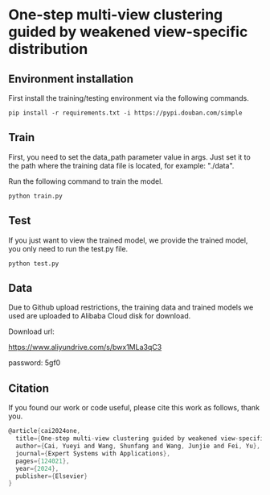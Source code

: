 # One-step multi-view clustering guided by weakened view-specific distribution
## Environment installation
First install the training/testing environment via the following commands.

``
pip install -r requirements.txt -i https://pypi.douban.com/simple
``
## Train
First, you need to set the data_path parameter value in args. Just set it to the path where the training data file is located, for example: "./data".

Run the following command to train the model.

``
python train.py
``
## Test
If you just want to view the trained model, we provide the trained model, you only need to run the test.py file.

``
python test.py
``

## Data
Due to Github upload restrictions, the training data and trained models we used are uploaded to Alibaba Cloud disk for download.

Download url:

<https://www.aliyundrive.com/s/bwx1MLa3qC3>

password: 5gf0

## Citation
If you found our work or code useful, please cite this work as follows, thank you.
```c
@article{cai2024one,
  title={One-step multi-view clustering guided by weakened view-specific distribution},
  author={Cai, Yueyi and Wang, Shunfang and Wang, Junjie and Fei, Yu},
  journal={Expert Systems with Applications},
  pages={124021},
  year={2024},
  publisher={Elsevier}
}
```
